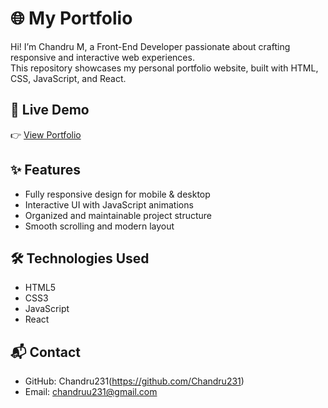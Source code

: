 
# 🌐 My Portfolio

Hi! I’m Chandru M, a Front-End Developer passionate about crafting responsive and interactive web experiences.  
This repository showcases my personal portfolio website, built with HTML, CSS, JavaScript, and React.

## 🚀 Live Demo
👉 [View Portfolio](https://chandru231.github.io/My-Portfolio/)

## ✨ Features
- Fully responsive design for mobile & desktop  
- Interactive UI with JavaScript animations  
- Organized and maintainable project structure  
- Smooth scrolling and modern layout  

## 🛠️ Technologies Used
- HTML5  
- CSS3  
- JavaScript
- React 

## 📬 Contact
- GitHub: Chandru231(https://github.com/Chandru231)  
- Email: chandruu231@gmail.com  
